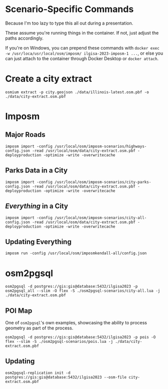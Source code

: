 # Scenario-Specific Commands

Because I'm too lazy to type this all out during a presentation.

These assume you're running things in the container. If not, just adjust the paths accordingly.

If you're on Windows, you can prepend these commands with `docker exec -w /usr/loca/usr/local/osm/imposm/ ilgisa-2023-imposm-1 ...`, or else you can just attach to the container through Docker Desktop or `docker attach`.

# Create a city extract

```shell
osmium extract -p city.geojson ./data/illinois-latest.osm.pbf -o ./data/city-extract.osm.pbf
```

# Imposm

## Major Roads

```shell
imposm import -config /usr/local/osm/imposm-scenarios/highways-config.json -read /usr/local/osm/data/city-extract.osm.pbf -deployproduction -optimize -write -overwritecache
```

## Parks Data in a City

```shell
imposm import -config /usr/local/osm/imposm-scenarios/city-parks-config.json -read /usr/local/osm/data/city-extract.osm.pbf -deployproduction -optimize -write -overwritecache
```

## *Everything* in a City

```shell
imposm import -config /usr/local/osm/imposm-scenarios/city-all-config.json -read /usr/local/osm/data/city-extract.osm.pbf -deployproduction -optimize -write -overwritecache
```

## Updating Everything

```shell
imposm run -config /usr/local/osm/imposmkendall-all/config.json
```

# osm2pgsql

```shell
osm2pgsql -d postgres://gis:gis@database:5432/ilgisa2023 -p osm2pgsql_all --slim -O flex -S ./osm2pgsql-scenarios/city-all.lua -j ./data/city-extract.osm.pbf
```

## POI Map
One of `osm2pgsql`'s own examples, showcasing the ability to process geometry as part of the process.

```shell
osm2pgsql -d postgres://gis:gis@database:5432/ilgisa2023 -p pois -O flex --slim -S ./osm2pgsql-scenarios/pois.lua -j ./data/city-extract.osm.pbf
```

## Updating

```shell
osm2pgsql-replication init -d postgres://gis:gis@database:5432/ilgisa2023 --osm-file city-extract.osm.pbf

